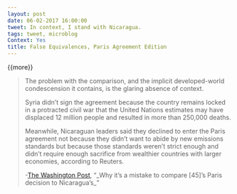 ```yaml
---
layout: post
date: 06-02-2017 16:00:00
tweet: In context, I stand with Nicaragua.
tags: tweet, microblog
Context: Yes
title: False Equivalences, Paris Agreement Edition
---
```


{{more}}

> The problem with the comparison, and the implicit developed-world condescension it contains, is the glaring absence of context.
> 
> Syria didn’t sign the agreement because the country remains locked in a protracted civil war that the United Nations estimates may have displaced 12 million people and resulted in more than 250,000 deaths.
> 
> Meanwhile, Nicaraguan leaders said they declined to enter the Paris agreement not because they didn’t want to abide by new emissions standards but because those standards weren’t strict enough and didn’t require enough sacrifice from wealthier countries with larger economies, according to Reuters.
> 
> -[The Washington Post][1], “\_Why it’s a mistake to compare [45]’s Paris decision to Nicaragua’s\_”

[1]:	https://www.washingtonpost.com/news/energy-environment/wp/2017/05/31/dont-compare-trumps-paris-decision-to-nicaraguas-theyve-embraced-renewable-energy/?utm_term=.9505b8167eaf